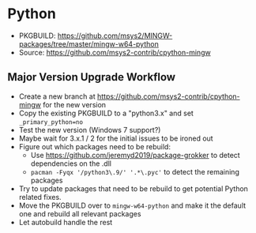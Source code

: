 # Python

* PKGBUILD: https://github.com/msys2/MINGW-packages/tree/master/mingw-w64-python
* Source: https://github.com/msys2-contrib/cpython-mingw

## Major Version Upgrade Workflow

* Create a new branch at https://github.com/msys2-contrib/cpython-mingw for the new version
* Copy the existing PKGBUILD to a "python3.x" and set `_primary_python=no`
* Test the new version (Windows 7 support?)
* Maybe wait for 3.x.1 / 2 for the initial issues to be ironed out
* Figure out which packages need to be rebuild:
    * Use https://github.com/jeremyd2019/package-grokker to detect dependencies on
      the .dll
    * `pacman -Fyqx '/python3\.9/' '.*\.pyc'` to detect the remaining packages
* Try to update packages that need to be rebuild to get potential Python related
  fixes.
* Move the PKGBUILD over to `mingw-w64-python` and make it the default one and
  rebuild all relevant packages
* Let autobuild handle the rest
